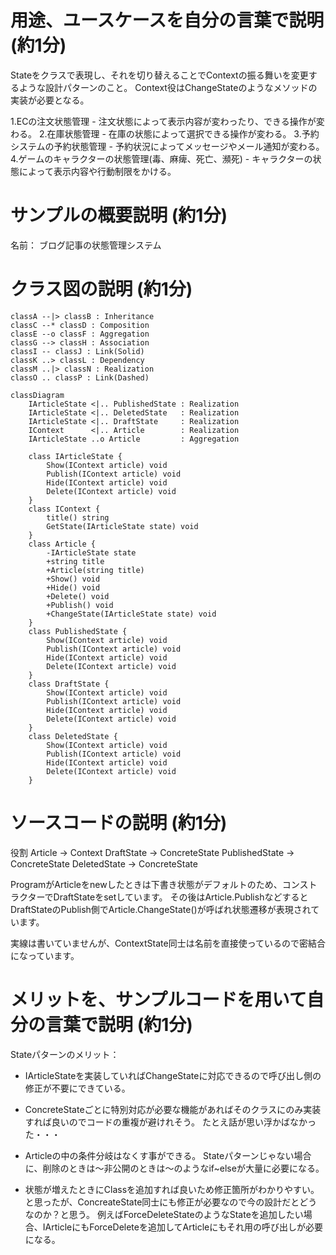 # 用途、ユースケースを自分の言葉で説明 (約1分)
Stateをクラスで表現し、それを切り替えることでContextの振る舞いを変更するような設計パターンのこと。
Context役はChangeStateのようなメソッドの実装が必要となる。

1.ECの注文状態管理
    - 注文状態によって表示内容が変わったり、できる操作が変わる。
2.在庫状態管理
    - 在庫の状態によって選択できる操作が変わる。
3.予約システムの予約状態管理
    - 予約状況によってメッセージやメール通知が変わる。
4.ゲームのキャラクターの状態管理(毒、麻痺、死亡、瀕死)
    - キャラクターの状態によって表示内容や行動制限をかける。

# サンプルの概要説明 (約1分)
名前： ブログ記事の状態管理システム

# クラス図の説明 (約1分)
    classA --|> classB : Inheritance
    classC --* classD : Composition
    classE --o classF : Aggregation
    classG --> classH : Association
    classI -- classJ : Link(Solid)
    classK ..> classL : Dependency
    classM ..|> classN : Realization
    classO .. classP : Link(Dashed)

```mermaid
classDiagram
    IArticleState <|.. PublishedState : Realization
    IArticleState <|.. DeletedState   : Realization
    IArticleState <|.. DraftState     : Realization
    IContext      <|.. Article        : Realization
    IArticleState ..o Article         : Aggregation

    class IArticleState { 
        Show(IContext article) void
        Publish(IContext article) void
        Hide(IContext article) void
        Delete(IContext article) void
    }
    class IContext {
        title() string
        GetState(IArticleState state) void
    }
    class Article {
        -IArticleState state 
        +string title
        +Article(string title)
        +Show() void
        +Hide() void
        +Delete() void
        +Publish() void
        +ChangeState(IArticleState state) void
    }
    class PublishedState { 
        Show(IContext article) void
        Publish(IContext article) void
        Hide(IContext article) void
        Delete(IContext article) void
    }
    class DraftState {  
        Show(IContext article) void
        Publish(IContext article) void
        Hide(IContext article) void
        Delete(IContext article) void
    }
    class DeletedState { 
        Show(IContext article) void
        Publish(IContext article) void
        Hide(IContext article) void
        Delete(IContext article) void
    }
```

# ソースコードの説明 (約1分)
役割
Article        -> Context
DraftState     -> ConcreteState
PublishedState -> ConcreteState
DeletedState   -> ConcreteState

ProgramがArticleをnewしたときは下書き状態がデフォルトのため、コンストラクターでDraftStateをsetしています。
その後はArticle.PublishなどするとDraftStateのPublish側でArticle.ChangeState()が呼ばれ状態遷移が表現されています。

実線は書いていませんが、ContextState同士は名前を直接使っているので密結合になっています。

# メリットを、サンプルコードを用いて自分の言葉で説明 (約1分)

Stateパターンのメリット：
- IArticleStateを実装していればChangeStateに対応できるので呼び出し側の修正が不要にできている。
- ConcreteStateごとに特別対応が必要な機能があればそのクラスにのみ実装すれば良いのでコードの重複が避けれそう。
たとえ話が思い浮かばなかった・・・
- Articleの中の条件分岐はなくす事ができる。 Stateパターンじゃない場合に、削除のときは〜非公開のときは〜のようなif~elseが大量に必要になる。


- 状態が増えたときにClassを追加すれば良いため修正箇所がわかりやすい。 と思ったが、ConcreateState同士にも修正が必要なので今の設計だとどうなのか？と思う。
例えばForceDeleteStateのようなStateを追加したい場合、IArticleにもForceDeleteを追加してArticleにもそれ用の呼び出しが必要になる。
